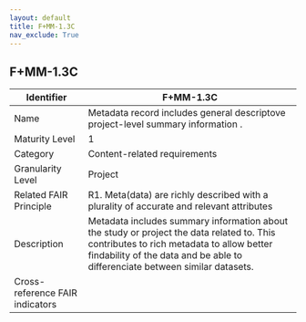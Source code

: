 ```yaml
---
layout: default
title: F+MM-1.3C
nav_exclude: True
---
```


## F+MM-1.3C

| Identifier | F+MM-1.3C |
| ---------- | ----------|
| Name | Metadata record includes general descriptove project-level summary information . |
| Maturity Level | 1 |
| Category | Content-related requirements |
| Granularity Level | Project |
| Related FAIR Principle | R1. Meta(data) are richly described with a plurality of accurate and relevant attributes |
| Description | Metadata includes summary information about the study or project the data related to. This contributes to rich metadata to allow better findability of the data and be able to differenciate between similar datasets. |
| Cross-reference FAIR indicators | |
